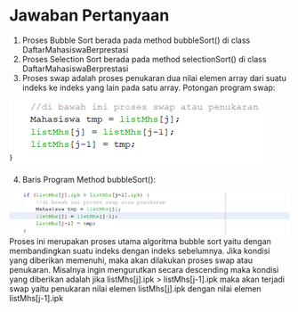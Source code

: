 # Jawaban Pertanyaan

1. Proses Bubble Sort berada pada method bubbleSort() di class DaftarMahasiswaBerprestasi
2. Proses Selection Sort berada pada method selectionSort() di class DaftarMahasiswaBerprestasi
3. Proses swap adalah proses penukaran dua nilai elemen array dari suatu indeks ke indeks yang lain pada satu array. Potongan program swap:
<img src= 'swap.png'> 

4. Baris Program Method bubbleSort():
<img src= 'Pertanyaan4.png'>
Proses ini merupakan proses utama algoritma bubble sort yaitu dengan membandingkan suatu indeks dengan indeks sebelumnya. Jika kondisi yang diberikan memenuhi, maka akan dilakukan proses swap atau penukaran. Misalnya ingin mengurutkan secara descending maka kondisi yang diberikan adalah jika listMhs[j].ipk > listMhs[j-1].ipk maka akan terjadi swap yaitu penukaran nilai elemen listMhs[j].ipk dengan nilai elemen listMhs[j-1].ipk